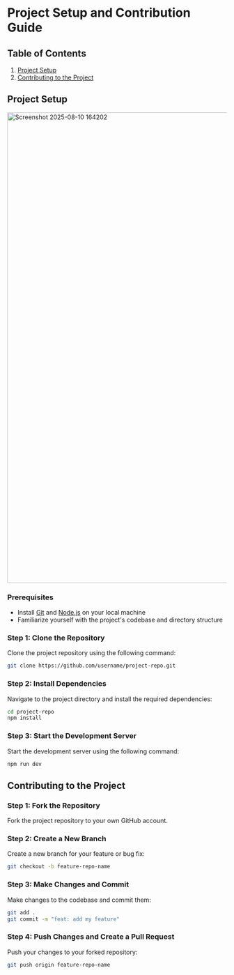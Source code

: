 # Project Setup and Contribution Guide

## Table of Contents

1. [Project Setup](#project-setup)
2. [Contributing to the Project](#contributing-to-the-project)

## Project Setup

<img width="1920" height="1080" alt="Screenshot 2025-08-10 164202" src="https://github.com/user-attachments/assets/ecff6735-a31c-4b34-bc8d-1063b6a20a61" />


### Prerequisites

* Install [Git](https://git-scm.com/downloads) and [Node.js](https://nodejs.org/en/download/) on your local machine
* Familiarize yourself with the project's codebase and directory structure

### Step 1: Clone the Repository

Clone the project repository using the following command:

```bash
git clone https://github.com/username/project-repo.git
```

### Step 2: Install Dependencies

Navigate to the project directory and install the required dependencies:

```bash
cd project-repo
npm install
```

### Step 3: Start the Development Server

Start the development server using the following command:

```bash
npm run dev
```

## Contributing to the Project

### Step 1: Fork the Repository

Fork the project repository to your own GitHub account.

### Step 2: Create a New Branch

Create a new branch for your feature or bug fix:

```bash
git checkout -b feature-repo-name
```

### Step 3: Make Changes and Commit

Make changes to the codebase and commit them:

```bash
git add .
git commit -m "feat: add my feature"
```

### Step 4: Push Changes and Create a Pull Request

Push your changes to your forked repository:

```bash
git push origin feature-repo-name
```

 
